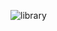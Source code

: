 ![library](https://github.com/tan264/LibraryManagement/assets/87571262/efd2df51-0fd9-499c-a7c2-429e61228798)
